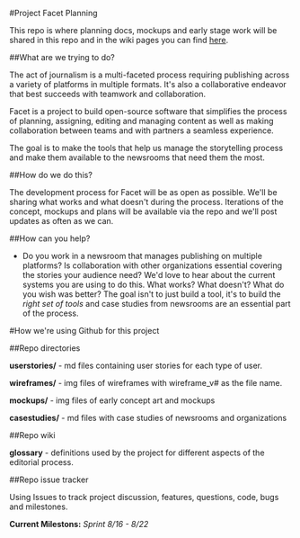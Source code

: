 #Project Facet Planning

This repo is where planning docs, mockups and early stage work will be shared in this repo and in the wiki pages you can find [here](https://github.com/ProjectFacet/multifacet/wiki).

##What are we trying to do?

The act of journalism is a multi-faceted process requiring publishing across a variety of platforms in multiple formats. It's also a collaborative endeavor that best succeeds with teamwork and collaboration.

Facet is a project to build open-source software that simplifies the process of planning, assigning, editing and managing content as well as making collaboration between teams and with partners a seamless experience.

The goal is to make the tools that help us manage the storytelling process and make them available to the newsrooms that need them the most. 

##How do we do this?

The development process for Facet will be as open as possible. We'll be sharing what works and what doesn't during the process.  Iterations of the concept, mockups and plans will be available via the repo and we'll post updates as often as we can.

##How can you help?

- Do you work in a newsroom that manages publishing on multiple platforms? Is collaboration with other organizations essential covering the stories your audience need? We'd love to hear about the current systems you are using to do this. What works? What doesn't? What do you wish was better? The goal isn't to just build a tool, it's to build the *right set of tools* and case studies from newsrooms are an essential part of the process.

#How we're using Github for this project

##Repo directories

**userstories/** - md files containing user stories for each type of user.

**wireframes/** - img files of wireframes with wireframe_v# as the file name.

**mockups/** - img files of early concept art and mockups

**casestudies/** - md files with case studies of newsrooms and organizations

##Repo wiki

**glossary** - definitions used by the project for different aspects of the editorial process.


##Repo issue tracker

Using Issues to track project discussion, features, questions, code, bugs and milestones.

**Current Milestons:** *Sprint 8/16 - 8/22*
